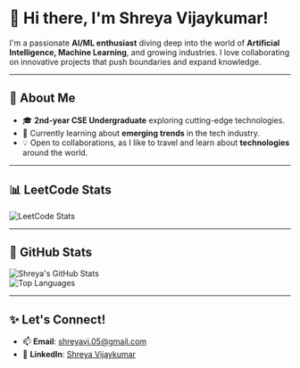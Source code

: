 # 👋 Hi there, I'm Shreya Vijaykumar!

I'm a passionate **AI/ML enthusiast** diving deep into the world of **Artificial Intelligence, Machine Learning**, and growing industries.
I love collaborating on innovative projects that push boundaries and expand knowledge.

---

## 👀 About Me
- 🎓 **2nd-year CSE Undergraduate** exploring cutting-edge technologies.
- 🌱 Currently learning about **emerging trends** in the tech industry.
- 💡 Open to collaborations, as I like to travel and learn about **technologies** around the world.

---

## 📊 LeetCode Stats
![LeetCode Stats](https://leetcard.jacoblin.cool/u/shreyavj_05?ext=heatmap&theme=dark)


---

## 🌟 GitHub Stats
![Shreya's GitHub Stats](https://github-readme-stats.vercel.app/api?username=ShreyaVijaykumar&show_icons=true&theme=radical)  
![Top Languages](https://github-readme-stats.vercel.app/api/top-langs/?username=ShreyaVijaykumar&layout=compact&theme=radical)

---

## ✨ Let's Connect!
- 📫 **Email**: [shreyavj.05@gmail.com](mailto:shreyavj.05@gmail.com)
- 💼 **LinkedIn**: [Shreya Vijaykumar](https://www.linkedin.com/in/shreya-vijaykumar-1b5855289/)
